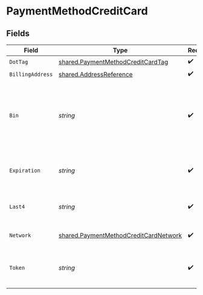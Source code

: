 # PaymentMethodCreditCard


## Fields

| Field                                                                                                  | Type                                                                                                   | Required                                                                                               | Description                                                                                            | Example                                                                                                |
| ------------------------------------------------------------------------------------------------------ | ------------------------------------------------------------------------------------------------------ | ------------------------------------------------------------------------------------------------------ | ------------------------------------------------------------------------------------------------------ | ------------------------------------------------------------------------------------------------------ |
| `DotTag`                                                                                               | [shared.PaymentMethodCreditCardTag](../../../pkg/models/shared/paymentmethodcreditcardtag.md)          | :heavy_check_mark:                                                                                     | N/A                                                                                                    | credit_card                                                                                            |
| `BillingAddress`                                                                                       | [shared.AddressReference](../../../pkg/models/shared/addressreference.md)                              | :heavy_check_mark:                                                                                     | N/A                                                                                                    |                                                                                                        |
| `Bin`                                                                                                  | *string*                                                                                               | :heavy_check_mark:                                                                                     | The Bank Identification Number (BIN). This is typically the first 4 to 6 digits of the account number. | 411111                                                                                                 |
| `Expiration`                                                                                           | *string*                                                                                               | :heavy_check_mark:                                                                                     | The expiration date, in YYYY-MM format.                                                                | 2029-03                                                                                                |
| `Last4`                                                                                                | *string*                                                                                               | :heavy_check_mark:                                                                                     | The account number's last four digits.                                                                 | 1004                                                                                                   |
| `Network`                                                                                              | [shared.PaymentMethodCreditCardNetwork](../../../pkg/models/shared/paymentmethodcreditcardnetwork.md)  | :heavy_check_mark:                                                                                     | The credit card's network.                                                                             | visa                                                                                                   |
| `Token`                                                                                                | *string*                                                                                               | :heavy_check_mark:                                                                                     | The Bolt token associated with the credit card.                                                        | a1B2c3D4e5F6G7H8i9J0k1L2m3N4o5P6Q7r8S9t0                                                               |